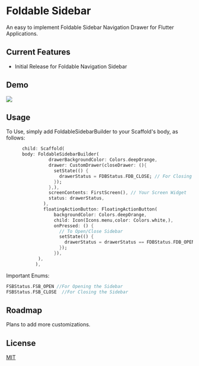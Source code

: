 # Foldable Sidebar

An easy to implement Foldable Sidebar Navigation Drawer for Flutter Applications.

## Current Features

* Initial Release for Foldable Navigation Sidebar

## Demo
![](https://github.com/retroportalstudio/foldable_sidebar/blob/master/foldable_sidebar.gif)

## Usage
To Use, simply add FoldableSidebarBuilder to your Scaffold's body, as follows:
```dart
      child: Scaffold(
      body: FoldableSidebarBuilder(
                drawerBackgroundColor: Colors.deepOrange,
                drawer: CustomDrawer(closeDrawer: (){
                  setState(() {
                    drawerStatus = FDBStatus.FDB_CLOSE; // For Closing the Sidebar
                  });
                },),
                screenContents: FirstScreen(), // Your Screen Widget
                status: drawerStatus,
              ),
              floatingActionButton: FloatingActionButton(
                  backgroundColor: Colors.deepOrange,
                  child: Icon(Icons.menu,color: Colors.white,),
                  onPressed: () {
                    // To Open/Close Sidebar
                    setState(() {
                      drawerStatus = drawerStatus == FDBStatus.FDB_OPEN ? FDBStatus.FDB_CLOSE : FDBStatus.FDB_OPEN;
                    });
                  }),
            ),
           ),
```
Important Enums:
```dart
FSBStatus.FSB_OPEN //For Opening the Sidebar
FSBStatus.FSB_CLOSE  //For Closing the Sidebar
```

## Roadmap
Plans to add more customizations.

## License
[MIT](https://choosealicense.com/licenses/mit/)
